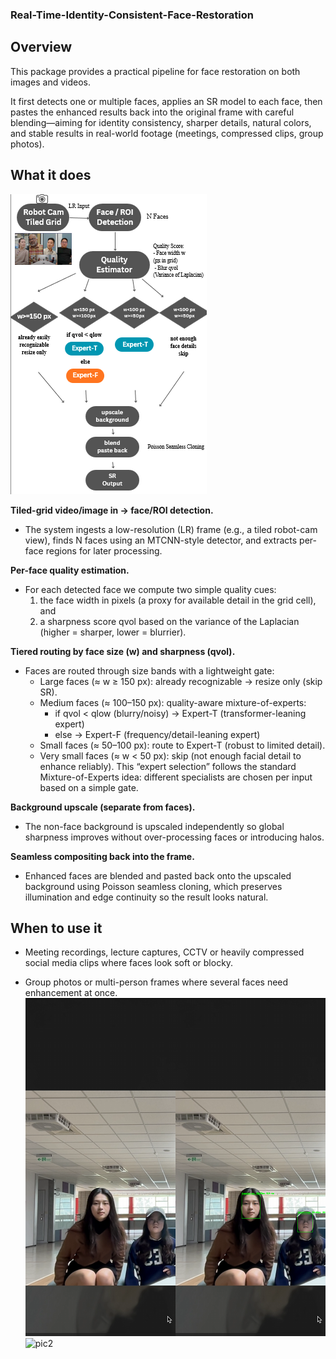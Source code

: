 ### Real-Time-Identity-Consistent-Face-Restoration

## Overview

This package provides a practical pipeline for face restoration on both images and videos. 

It first detects one or multiple faces, applies an SR model to each face, then pastes the enhanced results back into the original frame with careful blending—aiming for identity consistency, sharper details, natural colors, and stable results in real-world footage (meetings, compressed clips, group photos).

## What it does

![流程圖](/flow_chart.png)

**Tiled-grid video/image in → face/ROI detection.**

* The system ingests a low-resolution (LR) frame (e.g., a tiled robot-cam view), finds N faces using an MTCNN-style detector, and extracts per-face regions for later processing.

**Per-face quality estimation.**

* For each detected face we compute two simple quality cues:
    1. the face width in pixels (a proxy for available detail in the grid cell), and
    2. a sharpness score qvol based on the variance of the Laplacian (higher = sharper, lower = blurrier).

**Tiered routing by face size (w) and sharpness (qvol).**

* Faces are routed through size bands with a lightweight gate:
    * Large faces (≈ w ≥ 150 px): already recognizable → resize only (skip SR).
    * Medium faces (≈ 100–150 px): quality-aware mixture-of-experts:
        * if qvol < qlow (blurry/noisy) → Expert-T (transformer-leaning expert)
        * else → Expert-F (frequency/detail-leaning expert)
    * Small faces (≈ 50–100 px): route to Expert-T (robust to limited detail).
    * Very small faces (≈ w < 50 px): skip (not enough facial detail to enhance reliably). This “expert selection” follows the standard Mixture-of-Experts idea: different specialists are chosen per input based on a simple gate.

**Background upscale (separate from faces).**

* The non-face background is upscaled independently so global sharpness improves without over-processing faces or introducing halos.

**Seamless compositing back into the frame.**

* Enhanced faces are blended and pasted back onto the upscaled background using Poisson seamless cloning, which preserves illumination and edge continuity so the result looks natural.

## When to use it

* Meeting recordings, lecture captures, CCTV or heavily compressed social media clips where faces look soft or blocky.

* Group photos or multi-person frames where several faces need enhancement at once.
![pic1](/compare_transformer_side_2ppl.png)
![pic2](/compare_transformer_side_yz.png)
